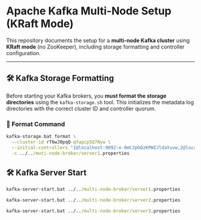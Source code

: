 # Apache Kafka Multi-Node Setup (KRaft Mode)

This repository documents the setup for a **multi-node Kafka cluster** using **KRaft mode** (no ZooKeeper), including storage formatting and controller configuration.

---

## 🛠 Kafka Storage Formatting

Before starting your Kafka brokers, you **must format the storage directories** using the `kafka-storage.sh` tool. This initializes the metadata log directories with the correct cluster ID and controller quorum.

### 📌 Format Command

```cmd
kafka-storage.bat format \
  --cluster-id rT6wJ0pqQ-qfapcp5Q7Nyw \
  --initial-controllers "1@localhost:9092:e-0mCJpGQzKPWIJldaYuvw,2@localhost:9094:Alzn_rEVTl6HXvSbQlOMjA,3@localhost:9096:bTZQr6fTQICYrypoYr-eTA" \
  -c ../../muti-node-broker/server1.properties
```

## 🛠 Kafka Server Start

```cmd
kafka-server-start.bat ../../multi-node-broker/server1.properties

```

```cmd
kafka-server-start.bat ../../multi-node-broker/server2.properties
```


```cmd
kafka-server-start.bat ../../multi-node-broker/server3.properties
```
